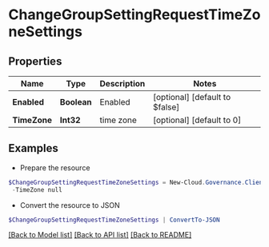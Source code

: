 # ChangeGroupSettingRequestTimeZoneSettings
## Properties

Name | Type | Description | Notes
------------ | ------------- | ------------- | -------------
**Enabled** | **Boolean** | Enabled | [optional] [default to $false]
**TimeZone** | **Int32** | time zone | [optional] [default to 0]

## Examples

- Prepare the resource
```powershell
$ChangeGroupSettingRequestTimeZoneSettings = New-Cloud.Governance.ClientChangeGroupSettingRequestTimeZoneSettings  -Enabled null `
 -TimeZone null
```

- Convert the resource to JSON
```powershell
$ChangeGroupSettingRequestTimeZoneSettings | ConvertTo-JSON
```

[[Back to Model list]](../README.md#documentation-for-models) [[Back to API list]](../README.md#documentation-for-api-endpoints) [[Back to README]](../README.md)

